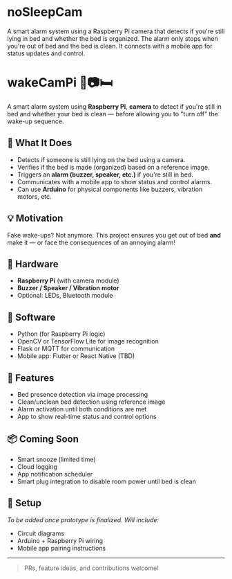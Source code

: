 # noSleepCam
A smart alarm system using a Raspberry Pi camera that detects if you're still lying in bed and whether the bed is organized. The alarm only stops when you're out of bed and the bed is clean. It connects with a mobile app for status updates and control.

# wakeCamPi 🔔📷🛏️

A smart alarm system using **Raspberry Pi**, **camera** to detect if you're still in bed and whether your bed is clean — before allowing you to "turn off" the wake-up sequence.

## 📸 What It Does

- Detects if someone is still lying on the bed using a camera.
- Verifies if the bed is made (organized) based on a reference image.
- Triggers an **alarm (buzzer, speaker, etc.)** if you're still in bed.
- Communicates with a mobile app to show status and control alarms.
- Can use **Arduino** for physical components like buzzers, vibration motors, etc.

## 💡 Motivation

Fake wake-ups? Not anymore. This project ensures you get out of bed **and** make it — or face the consequences of an annoying alarm!

## 🧰 Hardware

- **Raspberry Pi** (with camera module)
- **Buzzer / Speaker / Vibration motor**
- Optional: LEDs, Bluetooth module

## 🧠 Software

- Python (for Raspberry Pi logic)
- OpenCV or TensorFlow Lite for image recognition
- Flask or MQTT for communication
- Mobile app: Flutter or React Native (TBD)

## 🚀 Features

- Bed presence detection via image processing
- Clean/unclean bed detection using reference image
- Alarm activation until both conditions are met
- App to show real-time status and control options

## 📦 Coming Soon

- Smart snooze (limited time)
- Cloud logging
- App notification scheduler
- Smart plug integration to disable room power until bed is clean

## 🔧 Setup

_To be added once prototype is finalized. Will include:_
- Circuit diagrams
- Arduino + Raspberry Pi wiring
- Mobile app pairing instructions

---

> PRs, feature ideas, and contributions welcome!
